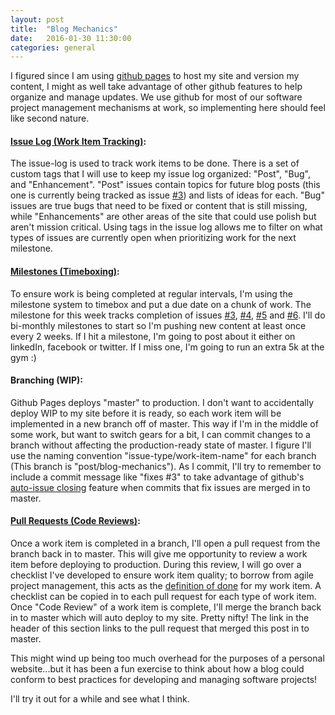 ```yaml
---
layout: post
title:  "Blog Mechanics"
date:   2016-01-30 11:30:00
categories: general
---
```


I figured since I am using [github pages][github-pages] to host my site and version my content, I might as well take advantage of other github features to help organize and manage updates. We use github for most of our software project management mechanisms at work, so implementing here should feel like second nature.

#### [Issue Log (Work Item Tracking)][issue-log]:
The issue-log is used to track work items to be done. There is a set of custom tags that I will use to keep my issue log organized: "Post", "Bug", and "Enhancement". "Post" issues contain topics for future blog posts (this one is currently being tracked as issue [#3][#3]) and lists of ideas for each. "Bug" issues are true bugs that need to be fixed or content that is still missing, while "Enhancements" are other areas of the site that could use polish but aren't mission critical. Using tags in the issue log allows me to filter on what types of issues are currently open when prioritizing work for the next milestone.

#### [Milestones (Timeboxing)][milestone]:
To ensure work is being completed at regular intervals, I'm using the milestone system to timebox and put a due date on a chunk of work. The milestone for this week tracks completion of issues [#3][#3], [#4][#4], [#5][#5] and [#6][#6]. I'll do bi-monthly milestones to start so I'm pushing new content at least once every 2 weeks. If I hit a milestone, I'm going to post about it either on linkedIn, facebook or twitter. If I miss one, I'm going to run an extra 5k at the gym :)

#### Branching (WIP):
Github Pages deploys "master" to production. I don't want to accidentally deploy WIP to my site before it is ready, so each work item will be implemented in a new branch off of master. This way if I'm in the middle of some work, but want to switch gears for a bit, I can commit changes to a branch without affecting the production-ready state of master. I figure I'll use the naming convention "issue-type/work-item-name" for each branch (This branch is "post/blog-mechanics"). As I commit, I'll try to remember to include a commit message like "fixes #3" to take advantage of github's [auto-issue closing][auto-issue-closing] feature when commits that fix issues are merged in to master.

#### [Pull Requests (Code Reviews)][pull-request]:
Once a work item is completed in a branch, I'll open a pull request from the branch back in to master. This will give me opportunity to review a work item before deploying to production. During this review, I will go over a checklist I've developed to ensure work item quality; to borrow from agile project management, this acts as the [definition of done][definition-of-done] for my work item. A checklist can be copied in to each pull request for each type of work item. Once "Code Review" of a work item is complete, I'll merge the branch back in to master which will auto deploy to my site. Pretty nifty! The link in the header of this section links to the pull request that merged this post in to master.

This might wind up being too much overhead for the purposes of a personal website...but it has been a fun exercise to think about how a blog could conform to best practices for developing and managing software projects!

I'll try it out for a while and see what I think.


[github-pages]:       https://pages.github.com/
[issue-log]:          https://github.com/bambielli/bambielli.github.io/issues
[milestone]:          https://github.com/bambielli/bambielli.github.io/milestones
[definition-of-done]: https://github.com/bambielli/bambielli.github.io/wiki/Post-Definition-of-Done
[#3]:                 https://github.com/bambielli/bambielli.github.io/issues/3
[#4]:                 https://github.com/bambielli/bambielli.github.io/issues/4
[#5]:                 https://github.com/bambielli/bambielli.github.io/issues/5
[#6]:                 https://github.com/bambielli/bambielli.github.io/issues/6
[pull-request]:       https://github.com/bambielli/bambielli.github.io/pull/15
[auto-issue-closing]: https://help.github.com/articles/closing-issues-via-commit-messages/
